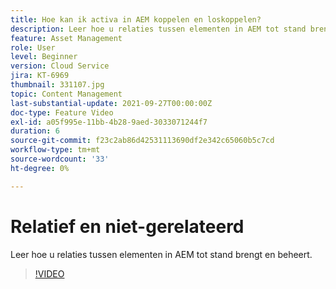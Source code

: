 ```yaml
---
title: Hoe kan ik activa in AEM koppelen en loskoppelen?
description: Leer hoe u relaties tussen elementen in AEM tot stand brengt en beheert.
feature: Asset Management
role: User
level: Beginner
version: Cloud Service
jira: KT-6969
thumbnail: 331107.jpg
topic: Content Management
last-substantial-update: 2021-09-27T00:00:00Z
doc-type: Feature Video
exl-id: a05f995e-11bb-4b28-9aed-3033071244f7
duration: 6
source-git-commit: f23c2ab86d42531113690df2e342c65060b5c7cd
workflow-type: tm+mt
source-wordcount: '33'
ht-degree: 0%

---
```


# Relatief en niet-gerelateerd

Leer hoe u relaties tussen elementen in AEM tot stand brengt en beheert.

>[!VIDEO](https://video.tv.adobe.com/v/331107?quality=12&learn=on)
